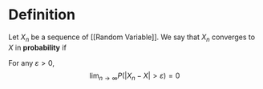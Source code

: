 # Definition

Let $X_{n}$ be a sequence of [[Random Variable]]. We say that $X_{n}$ converges to $X$ in **probability** if 

For any $\varepsilon >0$, 
$$
\lim_{n \to \infty}P(|X_{n} - X| > \varepsilon) = 0
$$
